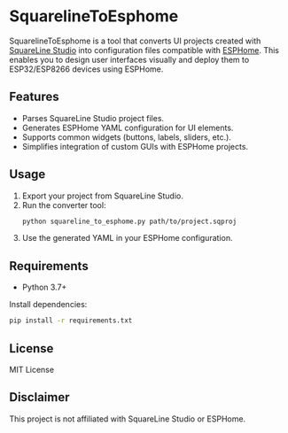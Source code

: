 # SquarelineToEsphome

SquarelineToEsphome is a tool that converts UI projects created with [SquareLine Studio](https://squareline.io/) into configuration files compatible with [ESPHome](https://esphome.io/). This enables you to design user interfaces visually and deploy them to ESP32/ESP8266 devices using ESPHome.

## Features

- Parses SquareLine Studio project files.
- Generates ESPHome YAML configuration for UI elements.
- Supports common widgets (buttons, labels, sliders, etc.).
- Simplifies integration of custom GUIs with ESPHome projects.

## Usage

1. Export your project from SquareLine Studio.
2. Run the converter tool:
    ```sh
    python squareline_to_esphome.py path/to/project.sqproj
    ```
3. Use the generated YAML in your ESPHome configuration.

## Requirements

- Python 3.7+

Install dependencies:
```sh
pip install -r requirements.txt
```

## License

MIT License

## Disclaimer

This project is not affiliated with SquareLine Studio or ESPHome.
